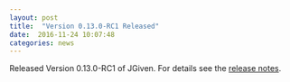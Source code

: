 ```yaml
---
layout: post
title:  "Version 0.13.0-RC1 Released"
date:  2016-11-24 10:07:48
categories: news
---
```


Released Version 0.13.0-RC1 of JGiven. For details see the [release notes](https://github.com/TNG/JGiven/releases/tag/v0.13.0-RC1).

[jgiven-gh]: https://github.com/TNG/JGiven
[jgiven]:    http://jgiven.org
